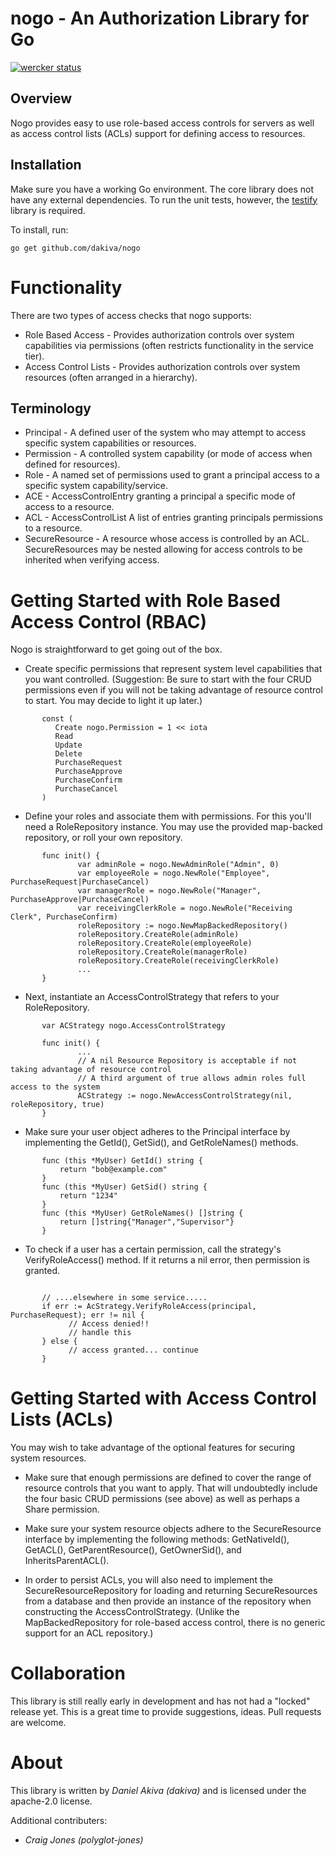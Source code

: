 nogo - An Authorization Library for Go
======================================

[![wercker status](https://app.wercker.com/status/e8832169d39f8306d6ff136fc75da59a/m "wercker status")](https://app.wercker.com/project/bykey/e8832169d39f8306d6ff136fc75da59a)

Overview
--------
Nogo provides easy to use role-based access controls for servers as well as access control lists (ACLs) support for defining access to resources.

Installation
------------
Make sure you have a working Go environment. The core library does not have any external dependencies. To run the unit tests, however, the [testify](https://github.com/stretchr/testify) library is required.

To install, run:
   ```
   go get github.com/dakiva/nogo
   ```
Functionality
=============
There are two types of access checks that nogo supports:

* Role Based Access - Provides authorization controls over system capabilities via permissions (often restricts functionality in the service tier).
* Access Control Lists - Provides authorization controls over system resources (often arranged in a hierarchy).

Terminology
-----------
* Principal - A defined user of the system who may attempt to access specific system capabilities or resources.
* Permission - A controlled system capability (or mode of access when defined for resources).
* Role - A named set of permissions used to grant a principal access to a specific system capability/service.
* ACE - AccessControlEntry granting a principal a specific mode of access to a resource.
* ACL - AccessControlList A list of entries granting principals permissions to a resource.
* SecureResource - A resource whose access is controlled by an ACL. SecureResources may be nested allowing for access controls to be inherited when verifying access.

Getting Started with Role Based Access Control (RBAC)
=====================================================
Nogo is straightforward to get going out of the box.

* Create specific permissions that represent system level capabilities that you want controlled.
(Suggestion: Be sure to start with the four CRUD permissions even if you will not be taking advantage of resource control to start. You may decide to light it up later.)
```
       const (
          Create nogo.Permission = 1 << iota
          Read
          Update
          Delete
          PurchaseRequest
          PurchaseApprove
          PurchaseConfirm
          PurchaseCancel
       )
```
       
* Define your roles and associate them with permissions. For this you'll need a RoleRepository instance. You may use the provided map-backed repository, or roll your own repository.

```
       func init() {
               var adminRole = nogo.NewAdminRole("Admin", 0)
               var employeeRole = nogo.NewRole("Employee", PurchaseRequest|PurchaseCancel)
               var managerRole = nogo.NewRole("Manager", PurchaseApprove|PurchaseCancel)
               var receivingClerkRole = nogo.NewRole("Receiving Clerk", PurchaseConfirm)
               roleRepository := nogo.NewMapBackedRepository()
               roleRepository.CreateRole(adminRole)
               roleRepository.CreateRole(employeeRole)
               roleRepository.CreateRole(managerRole)
               roleRepository.CreateRole(receivingClerkRole)
               ...
       }
```

* Next, instantiate an AccessControlStrategy that refers to your RoleRepository.

```
       var ACStrategy nogo.AccessControlStrategy

       func init() {
               ...
               // A nil Resource Repository is acceptable if not taking advantage of resource control
               // A third argument of true allows admin roles full access to the system
               ACStrategy := nogo.NewAccessControlStrategy(nil, roleRepository, true)
       }
```

* Make sure your user object adheres to the Principal interface by implementing the GetId(), GetSid(), and GetRoleNames() methods.

```
       func (this *MyUser) GetId() string {
           return "bob@example.com"
       }
       func (this *MyUser) GetSid() string {
           return "1234"
       }
       func (this *MyUser) GetRoleNames() []string {
           return []string{"Manager","Supervisor"}
       }

```

* To check if a user has a certain permission, call the strategy's VerifyRoleAccess() method. If it returns a nil error, then permission is granted.

```
  
       // ....elsewhere in some service.....
       if err := AcStrategy.VerifyRoleAccess(principal, PurchaseRequest); err != nil {
             // Access denied!!
             // handle this
       } else {
             // access granted... continue
       }
```

Getting Started with Access Control Lists (ACLs)
================================================
You may wish to take advantage of the optional features for securing system resources.

* Make sure that enough permissions are defined to cover the range of resource controls that you want to apply. That will undoubtedly include the four basic CRUD permissions (see above) as well as perhaps a Share permission.

* Make sure your system resource objects adhere to the SecureResource interface by implementing the following methods: GetNativeId(), GetACL(), GetParentResource(), GetOwnerSid(), and InheritsParentACL().

* In order to persist ACLs, you will also need to implement the SecureResourceRepository for loading and returning SecureResources from a database and then provide an instance of the repository when constructing the AccessControlStrategy. (Unlike the MapBackedRepository for role-based access control, there is no generic support for an ACL repository.)


Collaboration
=============
This library is still really early in development and has not had a "locked" release yet. This is a great time to provide suggestions, ideas. Pull requests are welcome.

About
=====
This library is written by *Daniel Akiva (dakiva)* and is licensed under the apache-2.0 license.

Additional contributers:

* *Craig Jones (polyglot-jones)*
